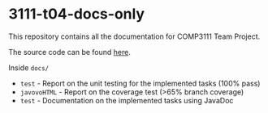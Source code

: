# 3111-t04-docs-only

This repository contains all the documentation for COMP3111 Team Project.

The source code can be found [here](https://github.com/cecidiot777/COMP3111_T04).

Inside `docs/`
- `test` - Report on the unit testing for the implemented tasks (100% pass)
- `javovoHTML` - Report on the coverage test (>65% branch coverage)
- `test` - Documentation on the implemented tasks using JavaDoc